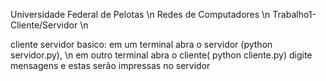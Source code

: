Universidade Federal de Pelotas \n
Redes de Computadores \n
Trabalho1- Cliente/Servidor \n

cliente servidor basico: em um terminal abra o servidor (python servidor.py), \n em outro terminal abra o cliente( python cliente.py) digite mensagens e estas serão impressas no servidor
